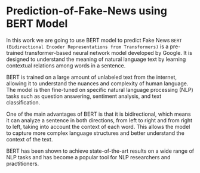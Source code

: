 # Prediction-of-Fake-News using BERT Model
In this work we are going to use BERT model to predict Fake News
`BERT (Bidirectional Encoder Representations from Transformers)` is a pre-trained transformer-based neural network model developed by Google. It is designed to understand the meaning of natural language text by learning contextual relations among words in a sentence.

BERT is trained on a large amount of unlabeled text from the internet, allowing it to understand the nuances and complexity of human language. The model is then fine-tuned on specific natural language processing (NLP) tasks such as question answering, sentiment analysis, and text classification.

One of the main advantages of BERT is that it is bidirectional, which means it can analyze a sentence in both directions, from left to right and from right to left, taking into account the context of each word. This allows the model to capture more complex language structures and better understand the context of the text.

BERT has been shown to achieve state-of-the-art results on a wide range of NLP tasks and has become a popular tool for NLP researchers and practitioners.
